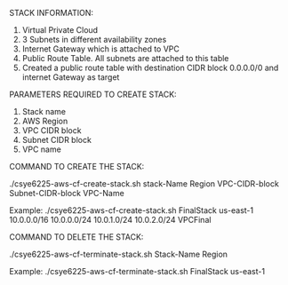 STACK INFORMATION:
1) Virtual Private Cloud
2) 3 Subnets in different availability zones
3) Internet Gateway which is attached to VPC
4) Public Route Table. All subnets are attached to this table
5) Created a public route table with destination CIDR block 0.0.0.0/0 and internet Gateway as target

PARAMETERS REQUIRED TO CREATE STACK:
1) Stack name
2) AWS Region
3) VPC CIDR block
4) Subnet CIDR block
5) VPC name

COMMAND TO CREATE THE STACK:

./csye6225-aws-cf-create-stack.sh stack-Name Region VPC-CIDR-block Subnet-CIDR-block VPC-Name

Example:
./csye6225-aws-cf-create-stack.sh FinalStack us-east-1 10.0.0.0/16 10.0.0.0/24 10.0.1.0/24 10.0.2.0/24 VPCFinal

COMMAND TO DELETE THE STACK:

./csye6225-aws-cf-terminate-stack.sh Stack-Name Region

Example:
./csye6225-aws-cf-terminate-stack.sh FinalStack us-east-1